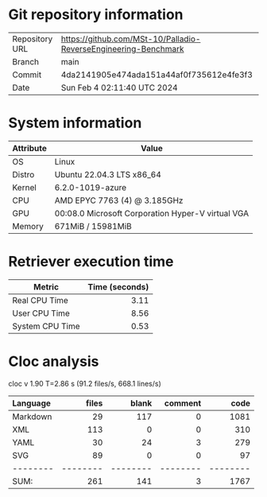 # Git repository information
|    |    |
|--- | ---|
| Repository URL | https://github.com/MSt-10/Palladio-ReverseEngineering-Benchmark |
| Branch         | main |
| Commit         | 4da2141905e474ada151a44af0f735612e4fe3f3 |
| Date           | Sun Feb  4 02:11:40 UTC 2024 |

# System information
| Attribute | Value |
| --------- | ----- |
| OS | Linux  |
| Distro | Ubuntu 22.04.3 LTS x86_64  |
| Kernel | 6.2.0-1019-azure  |
| CPU | AMD EPYC 7763 (4) @ 3.185GHz  |
| GPU | 00:08.0 Microsoft Corporation Hyper-V virtual VGA  |
| Memory | 671MiB / 15981MiB  |

# Retriever execution time
| Metric | Time (seconds) |
| --- | ---: |
| Real CPU Time | 3.11 |
| User CPU Time | 8.56 |
| System CPU Time | 0.53 |
<!--
Explainations:
- __Real CPU Time__: actual time the command has run (can be less than total time spent in user and system mode for multi-threaded processes)
- __User CPU Time__: time the command has spent running in user mode
- __System CPU Time__: time the command has spent running in system or kernel mode
-->

# Cloc analysis
cloc v 1.90  T=2.86 s (91.2 files/s, 668.1 lines/s)

Language|files|blank|comment|code
:-------|-------:|-------:|-------:|-------:
Markdown|29|117|0|1081
XML|113|0|0|310
YAML|30|24|3|279
SVG|89|0|0|97
--------|--------|--------|--------|--------
SUM:|261|141|3|1767

